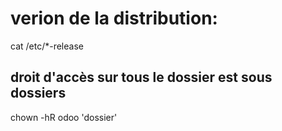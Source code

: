 

# verion de la distribution:
cat /etc/*-release

## droit d'accès sur tous le dossier est sous dossiers
chown -hR odoo 'dossier'
